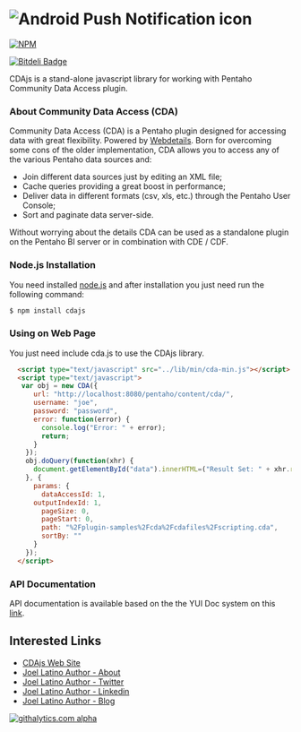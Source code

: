 # ![Android Push Notification icon](https://raw.githubusercontent.com/latinojoel/cdajs/master/build/cdajs_logo.png)
[![NPM](https://nodei.co/npm/cdajs.png?downloads=true&stars=true)](https://nodei.co/npm/cdajs/)

[![Bitdeli Badge](https://d2weczhvl823v0.cloudfront.net/latinojoel/cdajs/trend.png)](https://bitdeli.com/free "Bitdeli Badge")

CDAjs is a stand-alone javascript library for working with Pentaho Community Data Access plugin.


### About Community Data Access (CDA)

Community Data Access (CDA) is a Pentaho plugin designed for accessing data with great flexibility. Powered by [Webdetails](http://www.webdetails.pt).
Born for overcoming some cons of the older implementation, CDA allows you to access any of the various Pentaho data sources and:
* Join different data sources just by editing an XML file;
* Cache queries providing a great boost in performance;
* Deliver data in different formats (csv, xls, etc.) through the Pentaho User Console;
* Sort and paginate data server-side.

Without worrying about the details CDA can be used as a standalone plugin on the Pentaho BI server or in combination with CDE / CDF.


### Node.js Installation
You need installed [node.js](http://nodejs.org/) and after installation you just need run the following command:
```sh
$ npm install cdajs
```



### Using on Web Page
You just need include cda.js to use the CDAjs library.

```html
  <script type="text/javascript" src="../lib/min/cda-min.js"></script>
  <script type="text/javascript">
   var obj = new CDA({
      url: "http://localhost:8080/pentaho/content/cda/",
      username: "joe",
      password: "password",
      error: function(error) {
        console.log("Error: " + error);
        return;
      }
    });
    obj.doQuery(function(xhr) {
      document.getElementById("data").innerHTML=("Result Set: " + xhr.resultset);
    }, {
      params: {
        dataAccessId: 1,
  	  outputIndexId: 1,
        pageSize: 0,
        pageStart: 0,
        path: "%2Fplugin-samples%2Fcda%2Fcdafiles%2Fscripting.cda",
        sortBy: ""
      }
    });
  </script>
```


### API Documentation

API documentation is available based on the the YUI Doc system on this [link](http://latinojoel.github.io/cdajs/api-0.0.2/).




## Interested Links
* [CDAjs Web Site](http://latinojoel.github.io/cdajs)
* [Joel Latino Author - About](https://about.me/latinojoel)
* [Joel Latino Author - Twitter](https://twitter.com/latinojoel)
* [Joel Latino Author - Linkedin](http://pt.linkedin.com/in/latinojoel)
* [Joel Latino Author - Blog](http://joel-latino.blogspot.com/)



[![githalytics.com alpha](https://cruel-carlota.pagodabox.com/daf12ea06b14ffdff5a8218656362656 "githalytics.com")](http://githalytics.com/latinojoel/pdi-apple-pushnotifications)




